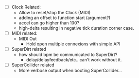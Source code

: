* [ ] Clock Related:
    * Allow to reset/stop the Clock (MIDI)
    * adding an offset to function start (argument?)
    * accel can go higher than 100?
    * high-delta resulting in negative tick duration corner case.
* [ ] MIDI related:
    * MIDI Out
        * Hold open multiple connexions with simple API
* [ ] SuperDirt related
    * how should bpm be communicated to SuperDirt?
        * delay/delayfeedback/etc.. can't work without it.
* [ ] SuperCollider related
    * More verbose output when booting SuperCollider...
